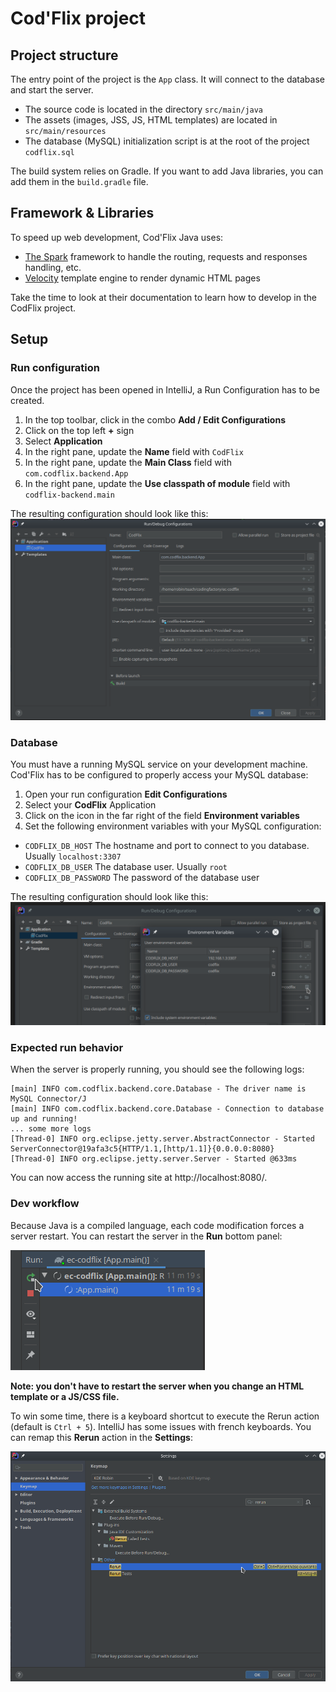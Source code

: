 # Cod'Flix project

## Project structure
The entry point of the project is the `App` class. It will connect to the database and start the server.

* The source code is located in the directory `src/main/java`
* The assets (images, JSS, JS, HTML templates) are located in `src/main/resources`
* The database (MySQL) initialization script is at the root of the project `codflix.sql`

The build system relies on Gradle. If you want to add Java libraries, you can add them in the `build.gradle` file.

## Framework & Libraries
To speed up web development, Cod'Flix Java uses:
* [The Spark](http://sparkjava.com/) framework to handle the routing, requests and responses handling, etc.
* [Velocity]( http://velocity.apache.org/engine/2.2/user-guide.html ) template engine to render dynamic HTML pages

Take the time to look at their documentation to learn how to develop in the CodFlix project.

## Setup

### Run configuration
Once the project has been opened in IntelliJ, a Run Configuration has to be created.
1. In the top toolbar, click in the combo **Add / Edit Configurations**
1. Click on the top left **+** sign
1. Select **Application**
1. In the right pane, update the **Name** field with `CodFlix`
1. In the right pane, update the **Main Class** field with `com.codflix.backend.App`
1. In the right pane, update the **Use classpath of module** field with `codflix-backend.main`

The resulting configuration should look like this:
![](screenshots/run_configuration.png)

### Database 
You must have a running MySQL service on your development machine. Cod'Flix has to be configured to properly access your MySQL database:
1. Open your run configuration **Edit Configurations**
1. Select your **CodFlix** Application
1. Click on the icon in the far right of the field **Environment variables**
1. Set the following environment variables with your MySQL configuration:
  * `CODFLIX_DB_HOST` The hostname and port to connect to you database. Usually `localhost:3307`
  * `CODFLIX_DB_USER` The database user. Usually `root`
  * `CODFLIX_DB_PASSWORD` The password of the database user
  
The resulting configuration should look like this:
![](screenshots/run_database_configuration.png)


### Expected run behavior
When the server is properly running, you should see the following logs:
```
[main] INFO com.codflix.backend.core.Database - The driver name is MySQL Connector/J
[main] INFO com.codflix.backend.core.Database - Connection to database up and running!
... some more logs
[Thread-0] INFO org.eclipse.jetty.server.AbstractConnector - Started ServerConnector@19afa3c5{HTTP/1.1,[http/1.1]}{0.0.0.0:8080}
[Thread-0] INFO org.eclipse.jetty.server.Server - Started @633ms
```

You can now access the running site at http://localhost:8080/.

### Dev workflow
Because Java is a compiled language, each code modification forces a server restart. You can restart the server in the **Run** bottom panel:

![](screenshots/app_restart.png)

**Note: you don't have to restart the server when you change an HTML template or a JS/CSS file.**

To win some time, there is a keyboard shortcut to execute the Rerun action (default is `Ctrl + 5`). IntelliJ has some issues with french keyboards. You can remap this **Rerun** action in the **Settings**:

![](screenshots/rerun_keyboard_shortcut.png)
